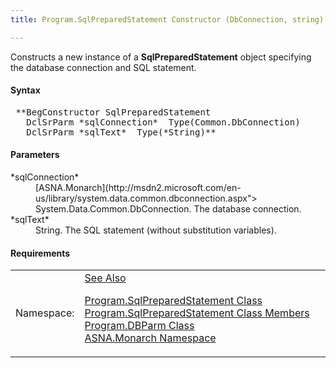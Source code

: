 ```yaml
---
title: Program.SqlPreparedStatement Constructor (DbConnection, string)

---
```


Constructs a new instance of a **SqlPreparedStatement** object specifying the database connection and SQL statement.

#### Syntax
<pre class="syntax"> **BegConstructor SqlPreparedStatement
   DclSrParm *sqlConnection*  Type(Common.DbConnection)
   DclSrParm *sqlText*  Type(*String)**      </pre>

#### Parameters
<dl>
        <dt>
 *sqlConnection* 
        </dt>
        <dd>
          [ASNA.Monarch](http://msdn2.microsoft.com/en-us/library/system.data.common.dbconnection.aspx">
        System.Data.Common.DbConnection</a>. The database
        connection.</dd>
        <dt>
 *sqlText* 
        </dt>
        <dd>String. The SQL statement (without substitution
        variables).</dd>
</dl>

#### Requirements
<table class="dttable" cellspacing="0" cellpadding="4" width="60%">
           <colgroup>
            <col width="15%" style="font-weight:bold" />
            <col width="85%" />
          </colgroup>
          <tr>
            <td>Namespace:</td>
            <td><a href="amfMonarchNamespace.html)</td>
          </tr>
          <tr>
            <td>Assembly:</td>
            <td>ASNA.VisualRPG.Runtime.DLL</td>
          </tr>
         <tr>
            <td>Platforms:</td>
            <td> Windows Server 2012, Windows Server 2012 R2, Windows Server 2016, Windows 7, Windows 8 Pro, Windows 10 Pro</td>
         </tr>
</table>

<!-- end -->

#### See Also
[ Program.SqlPreparedStatement Class](program-sql-prepared-statement-class.html) <br /> [ Program.SqlPreparedStatement Class Members](program-sql-prepared-statement-class-members.html) <br /> [ Program.DBParm Class](program-db-parm-class.html) <br /> [ASNA.Monarch Namespace](monarch-namespace.html) 
